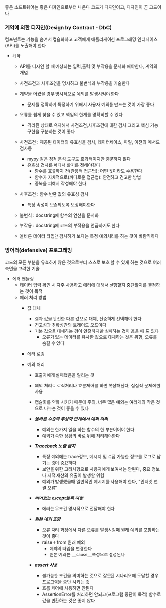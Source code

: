 좋은 소프트웨어는 좋은 디자인으로부터 나온다
코드가 디자인이고, 디자인이 곧 고드이다

### 계약에 의한 디자인(Design by Contract - DbC)
컴포넌트는 기능을 숨겨서 캡슐화하고 고객에게 애플리케이션 프로그래밍 인터페이스(API)를 노출해야 한다

- 계약
    - API를 디자인 할 때 예상되는 입력,출력 및 부작용을 문서화 해야한다, 계약의 개념
    - 사전조건과 사후조건을 명시하고 불변식과 부작용을 기술한다
    - 계약을 어겼을 경우 명시적으로 예외를 발생시켜야 한다
        - 문제를 정확하게 특정하기 위해서 사용자 예외를 만드는 것이 가장 좋다

    - 오류를 쉽게 찾을 수 있고 책임의 한계를 명확히할 수 있다
        - 격리된 상태로 유지해서 사전조건,사후조건에 대한 검사 그리고 핵심 기능 구현을 구분하는 것이 좋다 

    - 사전조건 : 제공된 데이터의 유효성을 검사, 데이터베이스, 파일, 이전의 메서드 검사등
        - mypy 같은 정적 분석 도구도 효과적이지만 충분하지 않다
        - 유효성 검사를 어디서 할지를 정해야한다
            - 함수를 호출하지 전(관용적 접근법): 어떤 값이라도 수용한다
            - 함수가 자체적으로(까다로운 접근법): 안전하고 견고한 방법
            - 중복을 피해서 작성해야 한다

    - 사후조건 : 함수 반환 값의 유효성 검사
        - 특정 속성이 보존되도록 보장해야한다

    - 불변식 : docstring에 함수의 연산을 문서화
    - 부작용 : docstring에 코드의 부작용을 언급하기도 한다

    - 올바른 데이터 타입만 검사하기 보다는 특정 예외처리를 하는 것이 바람직하다

### 방어적(defensive) 프로그래밍
코드의 모든 부분을 유효하지 않은 것으로부터 스스로 보호 할 수 있게 하는 것으로 여러측면을 고려한 기술

- 에러 핸들링
    - 데이터 입력 확인 시 자주 사용하고 에러에 대해서 실행할지 중단할지를 결정하는 것이 목적
    - 에러 처리 방법
        - 값 대체
            - 결과 값을 안전한 다른 값으로 대체, 신중하게 선택해야 한다
            - 견고성과 정확성간의 트레이드 오프이다
            - 기본 값으로 대체하는 것이 안전하지만 실패하는 것이 옳을 때 도 있다
                - 오류가 있는 데이터를 유사한 값으로 대체하는 것은 위험, 오류를 숨길 수 있다
        
        - 에러 로깅

        - 예외 처리
            - 호출자에게 실패했음을 알리는 것
            - 예외 처리로 로직처리나 흐름제어를 하면 복잡해진다, 실질적 문제에만 사용
            - 캡슐화를 약화 시키기 때문에 주의, 너무 많은 예외는 여러개의 작은 것으로 나누는 것이 좋을 수 있다
            - ***올바른 수준의 추상화 단계에서 예외 처리***
                - 예외는 한가지 일을 하는 함수의 한 부분이어야 한다
                - 예외가 속한 상황의 바로 뒤에 처리해야한다
            - ***Traceback 노출 금지***
                - 특정 예외에는 trace정보, 메시지 및 수집 가능한 정보를 로그로 남기는 것이 중요하다
                - 보안을 위한 고려사항으로 사용자에게 보여서는 안된다, 중요 정보나 지적 재산의 유출이 발생할 위험
                - 예외가 발생했을때 일반적인 메시지를 사용해야 한다, "인터넷 연결 오류"
            - ***비어있는 except블록 지양***
                - 에러는 무조건 명시적으로 전달해야 한다
            - ***원본 예외 포함***
                - 오류 처리 과정에서 다른 오류를 발생시킬때 원래 예외를 포함하는 것이 좋다
                - raise e from 원래 예외
                    - 예외의 타입을 변경한다
                    - 원본 예외는 ```__cause__```속성으로 설정된다

            - ***assert 사용***
                - 불가능한 조건을 의미하는 것으로 잘못된 시나리오에 도달할 경우 프로그램을 중단 시키는 것
                - 흐름 제어에 사용하면 안된다
                - AssertionError를 처리하면 안되고(프로그램 중단이 목적) 함수로 값을 반환하는 것은 좋지 않다
    
